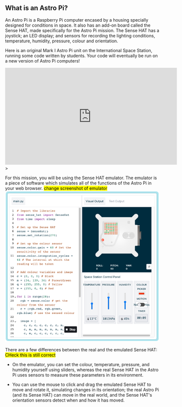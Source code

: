 ## What is an Astro Pi?

An Astro Pi is a Raspberry Pi computer encased by a housing specially designed for conditions in space. It also has an add-on board called the Sense HAT, made specifically for the Astro Pi mission. The Sense HAT has a joystick; an LED display; and sensors for recording the lighting conditions, temperature, humidity, pressure, colour and orientation.

Here is an original Mark I Astro Pi unit on the International Space Station, running some code written by students. Your code will eventually be run on a new version of Astro Pi computers!


<iframe width="560" height="315" src="https://www.youtube.com/embed/4ykbAJeGPMM" frameborder="0" allow="accelerometer; autoplay; encrypted-media; gyroscope; picture-in-picture" allowfullscreen></iframe>>

For this mission, you will be using the Sense HAT emulator. The emulator is a piece of software which simulates all of the functions of the Astro Pi in your web browser.
<mark>change screenshot of emulator</mark>
![A labelled screenshot of the Sense HAT emulator with the code window on the left and the emulator on the right.](images/sense-hat-emulator.png)

There are a few differences between the real and the emulated Sense HAT:
<mark>CHeck this is still correct</mark>
- On the emulator, you can set the colour, temperature, pressure, and humidity yourself using sliders, whereas the real Sense HAT in the Astro Pi uses sensors to measure these parameters in its environment.

- You can use the mouse to click and drag the emulated Sense HAT to move and rotate it, simulating changes in its orientation; the real Astro Pi (and its Sense HAT) can move in the real world, and the Sense HAT's orientation sensors detect when and how it has  moved.
